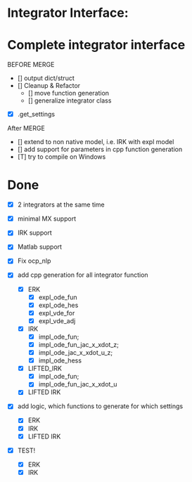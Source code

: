 Integrator Interface:
=============

Complete integrator interface
==

BEFORE MERGE
- [] output dict/struct
- [] Cleanup & Refactor
    - [] move function generation
    - [] generalize integrator class
- [x] .get_settings


After MERGE
- [] extend to non native model, i.e. IRK with expl model
- [] add support for parameters in cpp function generation
- [T] try to compile on Windows

Done
=====
- [X] 2 integrators at the same time
- [X] minimal MX support
- [X] IRK support
- [X] Matlab support
- [x] Fix ocp_nlp

- [x] add cpp generation for all integrator function
    - [x] ERK
        - [x] expl_ode_fun
        - [x] expl_ode_hes
        - [x] expl_vde_for
        - [x] expl_vde_adj
    - [x] IRK
        - [x] impl_ode_fun;
        - [x] impl_ode_fun_jac_x_xdot_z;
        - [x] impl_ode_jac_x_xdot_u_z;
        - [x] impl_ode_hess
    - [x] LIFTED_IRK
        - [x] impl_ode_fun;
        - [x] impl_ode_fun_jac_x_xdot_u
    - [x] LIFTED IRK

- [x] add logic, which functions to generate for which settings
    - [x] ERK
    - [x] IRK
    - [x] LIFTED IRK

- [x] TEST!
    - [x] ERK
    - [x] IRK
